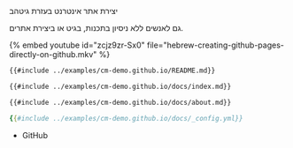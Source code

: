 יצירת אתר אינטרנט בעזרת גיטהב




גם לאנשים ללא ניסיון בתכנות, בגיט או ביצירת אתרים.


{% embed youtube id="zcjz9zr-Sx0" file="hebrew-creating-github-pages-directly-on-github.mkv" %}


```markdown
{{#include ../examples/cm-demo.github.io/README.md}}
```


```markdown
{{#include ../examples/cm-demo.github.io/docs/index.md}}
```


```markdown
{{#include ../examples/cm-demo.github.io/docs/about.md}}
```

```yaml
{{#include ../examples/cm-demo.github.io/docs/_config.yml}}
```


* GitHub
